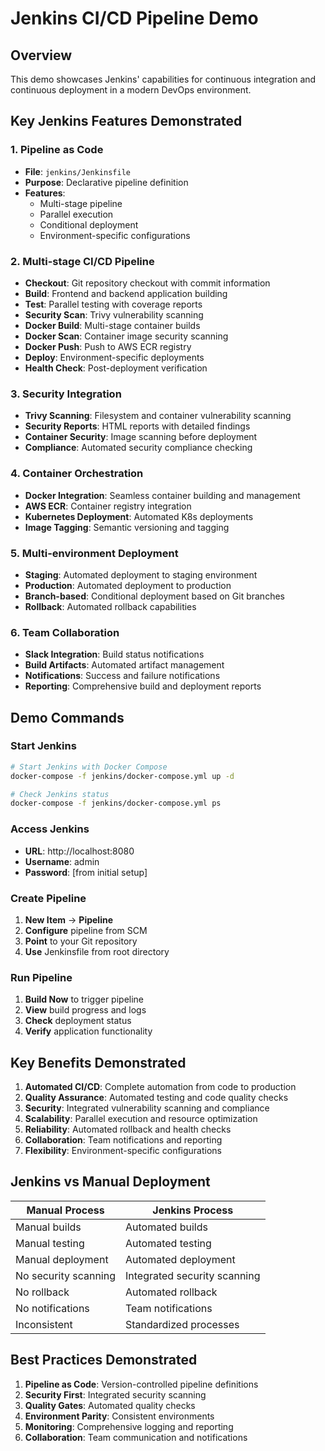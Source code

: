 # Jenkins CI/CD Pipeline Demo

## Overview

This demo showcases Jenkins' capabilities for continuous integration and continuous deployment in a modern DevOps environment.

## Key Jenkins Features Demonstrated

### 1. Pipeline as Code

- **File**: `jenkins/Jenkinsfile`
- **Purpose**: Declarative pipeline definition
- **Features**:
  - Multi-stage pipeline
  - Parallel execution
  - Conditional deployment
  - Environment-specific configurations

### 2. Multi-stage CI/CD Pipeline

- **Checkout**: Git repository checkout with commit information
- **Build**: Frontend and backend application building
- **Test**: Parallel testing with coverage reports
- **Security Scan**: Trivy vulnerability scanning
- **Docker Build**: Multi-stage container builds
- **Docker Scan**: Container image security scanning
- **Docker Push**: Push to AWS ECR registry
- **Deploy**: Environment-specific deployments
- **Health Check**: Post-deployment verification

### 3. Security Integration

- **Trivy Scanning**: Filesystem and container vulnerability scanning
- **Security Reports**: HTML reports with detailed findings
- **Container Security**: Image scanning before deployment
- **Compliance**: Automated security compliance checking

### 4. Container Orchestration

- **Docker Integration**: Seamless container building and management
- **AWS ECR**: Container registry integration
- **Kubernetes Deployment**: Automated K8s deployments
- **Image Tagging**: Semantic versioning and tagging

### 5. Multi-environment Deployment

- **Staging**: Automated deployment to staging environment
- **Production**: Automated deployment to production
- **Branch-based**: Conditional deployment based on Git branches
- **Rollback**: Automated rollback capabilities

### 6. Team Collaboration

- **Slack Integration**: Build status notifications
- **Build Artifacts**: Automated artifact management
- **Notifications**: Success and failure notifications
- **Reporting**: Comprehensive build and deployment reports

## Demo Commands

### Start Jenkins

```bash
# Start Jenkins with Docker Compose
docker-compose -f jenkins/docker-compose.yml up -d

# Check Jenkins status
docker-compose -f jenkins/docker-compose.yml ps
```

### Access Jenkins

- **URL**: http://localhost:8080
- **Username**: admin
- **Password**: [from initial setup]

### Create Pipeline

1. **New Item** → **Pipeline**
2. **Configure** pipeline from SCM
3. **Point** to your Git repository
4. **Use** Jenkinsfile from root directory

### Run Pipeline

1. **Build Now** to trigger pipeline
2. **View** build progress and logs
3. **Check** deployment status
4. **Verify** application functionality

## Key Benefits Demonstrated

1. **Automated CI/CD**: Complete automation from code to production
2. **Quality Assurance**: Automated testing and code quality checks
3. **Security**: Integrated vulnerability scanning and compliance
4. **Scalability**: Parallel execution and resource optimization
5. **Reliability**: Automated rollback and health checks
6. **Collaboration**: Team notifications and reporting
7. **Flexibility**: Environment-specific configurations

## Jenkins vs Manual Deployment

| Manual Process       | Jenkins Process              |
| -------------------- | ---------------------------- |
| Manual builds        | Automated builds             |
| Manual testing       | Automated testing            |
| Manual deployment    | Automated deployment         |
| No security scanning | Integrated security scanning |
| No rollback          | Automated rollback           |
| No notifications     | Team notifications           |
| Inconsistent         | Standardized processes       |

## Best Practices Demonstrated

1. **Pipeline as Code**: Version-controlled pipeline definitions
2. **Security First**: Integrated security scanning
3. **Quality Gates**: Automated quality checks
4. **Environment Parity**: Consistent environments
5. **Monitoring**: Comprehensive logging and reporting
6. **Collaboration**: Team communication and notifications
